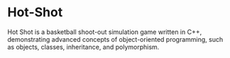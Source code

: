 # Hot-Shot
Hot Shot is a basketball shoot-out simulation game written in C++, demonstrating advanced concepts of object-oriented programming, such as objects, classes, inheritance, and polymorphism. 
